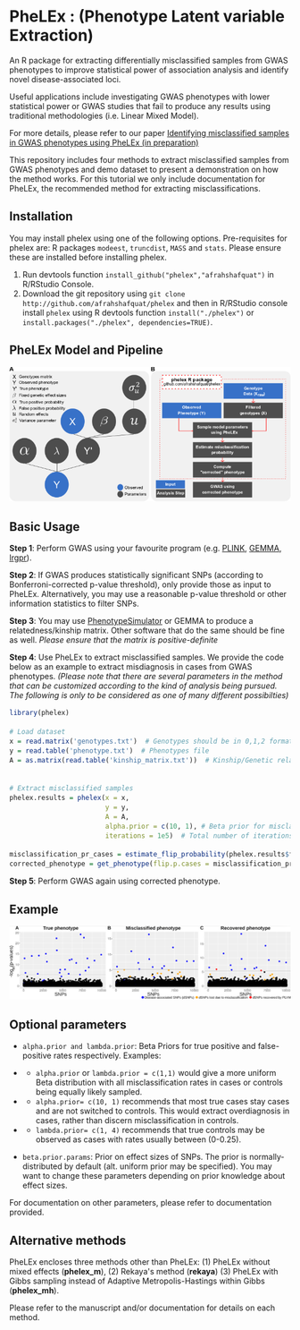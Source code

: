 # PheLEx : (Phenotype Latent variable Extraction)

An R package for extracting differentially misclassified samples from GWAS phenotypes to improve statistical power of association analysis and identify novel disease-associated loci.

Useful applications include investigating GWAS phenotypes with lower statistical power or GWAS studies that fail to produce any results using traditional methodologies (i.e. Linear Mixed Model).

For more details, please refer to our paper [Identifying misclassified samples in GWAS phenotypes using PheLEx (in preparation)](http:://)

This repository includes four methods to extract misclassified samples from GWAS phenotypes and demo dataset to present a demonstration on how the method works. For this tutorial we only include documentation for PheLEx, the recommended method for extracting misclassifications. 

## Installation

You may install phelex using one of the following options. Pre-requisites for phelex are: R packages `modeest`, `truncdist`, `MASS` and `stats`. Please ensure these are installed before installing phelex.

1. Run devtools function `install_github("phelex","afrahshafquat")` in R/RStudio Console.
2. Download the git repository using `git clone http://github.com/afrahshafquat/phelex` and then in R/RStudio console install `phelex` using R devtools function `install("./phelex")` or `install.packages("./phelex", dependencies=TRUE)`.

## PheLEx Model and Pipeline

![model](data/model.png)

## Basic Usage

**Step 1**: Perform GWAS using your favourite program (e.g. [PLINK](http://zzz.bwh.harvard.edu/plink/), [GEMMA](http://www.xzlab.org/software.html), [lrgpr](http://lrgpr.r-forge.r-project.org/)).

**Step 2**: If GWAS produces statistically significant SNPs (according to Bonferroni-corrected p-value threshold), only provide those as input to PheLEx. Alternatively, you may use a reasonable p-value threshold or other information statistics to filter SNPs.

**Step 3**: You may use [PhenotypeSimulator](https://cran.r-project.org/web/packages/PhenotypeSimulator/index.html) or GEMMA to produce a relatedness/kinship matrix. Other software that do the same should be fine as well. *Please ensure that the matrix is positive-definite*

**Step 4**: Use PheLEx to extract misclassified samples. We provide the code below as an example to extract misdiagnosis in cases from GWAS phenotypes. *(Please note that there are several parameters in the method that can be customized according to the kind of analysis being pursued. The following is only to be considered as one of many different possibilties)*

```R
library(phelex)

# Load dataset
x = read.matrix('genotypes.txt')  # Genotypes should be in 0,1,2 format AND **filtered**
y = read.table('phenotype.txt')  # Phenotypes file
A = as.matrix(read.table('kinship_matrix.txt'))  # Kinship/Genetic relatedness matrix


# Extract misclassified samples
phelex.results = phelex(x = x,
                        y = y,
                        A = A,
                        alpha.prior = c(10, 1), # Beta prior for misclassification in controls (focuses PheLEx to extract overdiagnosis of phenotype rather than controls that might have disease),
                        iterations = 1e5)  # Total number of iterations for method to run
                        
misclassification_pr_cases = estimate_flip_probability(phelex.results$flip.cases)  # Misclassification probabilities estimated in cases
corrected_phenotype = get_phenotype(flip.p.cases = misclassification_pr_cases, y=y)  # Phenotype corrected using misclassification probabilities provided. With this command, only a fraction of cases will be switched to controls.
```

**Step 5**: Perform GWAS again using corrected phenotype.

## Example

![GWAS results](data/overview.png)

## Optional parameters

* `alpha.prior and lambda.prior`: Beta Priors for true positive and false-positive rates respectively. Examples:
* * `alpha.prior` or `lambda.prior = c(1,1)` would give a more uniform Beta distribution with all misclassification rates in cases or controls being equally likely sampled. 
* * `alpha.prior= c(10, 1)` recommends that most true cases stay cases and are not switched to controls. This would extract overdiagnosis in cases, rather than discern misclassification in controls.
* * `lambda.prior= c(1, 4)` recommends that true controls may be observed as cases with rates usually between (0-0.25). 

* `beta.prior.params`: Prior on effect sizes of SNPs. The prior is normally-distributed by default (alt. uniform prior may be specified). You may want to change these parameters depending on prior knowledge about effect sizes.

For documentation on other parameters, please refer to documentation provided.

## Alternative methods

PheLEx encloses three methods other than PheLEx: 
(1) PheLEx without mixed effects (**phelex_m**), 
(2) Rekaya's method (**rekaya**)
(3) PheLEx with Gibbs sampling instead of Adaptive Metropolis-Hastings within Gibbs (**phelex_mh**). 

Please refer to the manuscript and/or documentation for details on each method.
